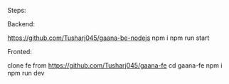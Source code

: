 Steps:

Backend:

https://github.com/Tusharj045/gaana-be-nodejs
npm i
npm run start

Fronted:

clone fe from https://github.com/Tusharj045/gaana-fe
cd gaana-fe
npm i
npm run dev